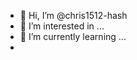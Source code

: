 - 👋 Hi, I’m @chris1512-hash
- 👀 I’m interested in ...
- 🌱 I’m currently learning ...
- 

<!---
chris1512-hash/chris1512-hash is a ✨ special ✨ repository because its `README.md` (this file) appears on your GitHub profile.
You can click the Preview link to take a look at your changes.
--->
